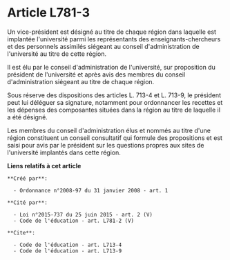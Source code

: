 # Article L781-3

Un vice-président est désigné au titre de chaque région dans laquelle est implantée l'université parmi les représentants des
enseignants-chercheurs et des personnels assimilés siégeant au conseil d'administration de l'université au titre de cette
région. 

Il est élu par le conseil d'administration de l'université, sur proposition du président de l'université et après avis des
membres du conseil d'administration siégeant au titre de chaque région. 

Sous réserve des dispositions des articles L. 713-4 et L. 713-9, le président peut lui déléguer sa signature, notamment pour
ordonnancer les recettes et les dépenses des composantes situées dans la région au titre de laquelle il a été désigné. 

Les membres du conseil d'administration élus et nommés au titre d'une région constituent un conseil consultatif qui formule
des propositions et est saisi pour avis par le président sur les questions propres aux sites de l'université implantés dans
cette région.

**Liens relatifs à cet article**

	**Créé par**:

	  - Ordonnance n°2008-97 du 31 janvier 2008 - art. 1

	**Cité par**:

	  - Loi n°2015-737 du 25 juin 2015 - art. 2 (V)
	  - Code de l'éducation - art. L781-2 (V)

	**Cite**:

	  - Code de l'éducation - art. L713-4
	  - Code de l'éducation - art. L713-9
